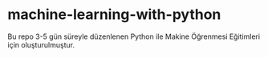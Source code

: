 # machine-learning-with-python
Bu repo 3-5 gün süreyle düzenlenen Python ile Makine Öğrenmesi Eğitimleri için oluşturulmuştur.
